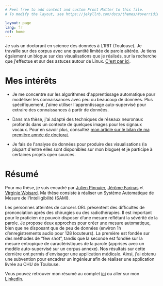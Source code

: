 ```yaml
---
# Feel free to add content and custom Front Matter to this file.
# To modify the layout, see https://jekyllrb.com/docs/themes/#overriding-theme-defaults

layout: page
lang: fr
ref: home
---
```


Je suis un doctorant en science des données à L'IRIT (Toulouse).
Je travaille sur des corpus avec une quantité limitée de parole altérée.
Je tiens également un blogue sur des visualisations que je réalisés, sur la recherche que j'effectue et sur des astuces autour de Linux. [C'est par ici](blogue).

# Mes intérêts
* Je me concentre sur les algorithmes d'apprentissage automatique pour modéliser les connaissances avec peu ou beaucoup de données.
Plus spécifiquement, j'aime utiliser l'apprentissage auto-supervisé pour extraire des connaissances à partir de données.

* Dans ma thèse, j'ai adapté des techniques de réseaux neuronaux profonds dans un contexte de quelques images pour les signaux vocaux.
Pour en savoir plus, consultez [mon article sur le bilan de ma première année de doctorat](/blogue/these/2019/10/12/revue-de-ma-premiere-annee-de-these.html).

* Je fais de l'analyse de données pour produire des visualisations (la plupart d'entre elles sont disponibles sur mon blogue) et je participe à certaines projets open sources.

# Résumé

Pour ma thèse, je suis encadré par [Julien Pinquier](https://www.irit.fr/~Julien.Pinquier/), [Jérôme Farinas](https://www.irit.fr/~Jerome.Farinas/) et [Virginie Woisard](https://octogone.univ-tlse2.fr/accueil/membres/virginie-woisard--183287.kjsp).
Ma thèse consiste à réaliser un Système Automatique de Mesure de l'Intelligibilité (SAMI).

Les personnes atteintes de cancers ORL présentent des difficultés de prononciation après des chirurgies ou des radiothérapies. Il est important pour le praticien de pouvoir disposer d’une mesure reflétant la sévérité de la parole. Je propose deux approches pour créer une mesure automatique, bien que ne disposant que de peu de données (environ 1h d’enregistrements audio pour 128 locuteurs). La première est fondée sur des méthodes de “few shot”, tandis que la seconde est fondée sur la mesure entropique de caractéristiques de la parole (apprises avec un modèle auto-supervisé sur un corpus annexe). Nos résultats sur cette dernière ont permis d'envisager une application médicale.
Ainsi, j'ai obtenu une subvention pour encadrer un ingénieur afin de réaliser une application livrée au CHU de Toulouse.

Vous pouvez retrouver mon résumé au complet [ici](/assets/cv/cv_fr.pdf) ou aller sur mon [LinkedIn](https://www.linkedin.com/in/vroger11/).
